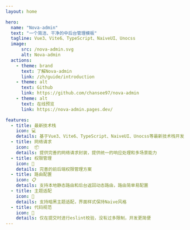 ```yaml
---
layout: home

hero:
  name: "Nova-admin"
  text: "一个简洁、干净的中后台管理模板"
  tagline: Vue3、Vite6、TypeScript、NaiveUI、Unocss
  image:
      src: /nova-admin.svg
      alt: Nova-admin
  actions:
    - theme: brand
      text: 了解Nova-admin
      link: /zh/guide/introduction
    - theme: alt
      text: Github
      link: https://github.com/chansee97/nova-admin
    - theme: alt
      text: 在线预览
      link: https://nova-admin.pages.dev/

features:
  - title: 最新技术栈
    icon: 💻
    details: 基于Vue3、Vite6、TypeScript、NaiveUI、Unocss等最新技术栈开发
  - title: 网络请求
    icon:  📦
    details: 提供完善的网络请求封装，提供统一的响应处理和多场景能力
  - title: 权限管理
    icon: 🔑
    details: 完善的前后端权限管理方案
  - title: 路由配置
    icon: 📋
    details: 支持本地静态路由和后台返回动态路由，路由简单易配置
  - title: 主题适配
    icon: 🎨
    details: 支持暗黑主题适配，界面样式保持Naive风格
  - title: 代码规范
    icon: 📝
    details: 仅在提交时进行eslint校验，没有过多限制，开发更简便
---
```


<style>
:root {
  --vp-home-hero-name-color: transparent;
  --vp-home-hero-name-background: -webkit-linear-gradient(120deg, #26e19c 50%, #28db2e);

  --vp-home-hero-image-background-image: linear-gradient(-45deg, #8fe992 50%, #8bee8f 50%);
  --vp-home-hero-image-filter: blur(44px);
}

@media (min-width: 640px) {
  :root {
    --vp-home-hero-image-filter: blur(56px);
  }
}

@media (min-width: 960px) {
  :root {
    --vp-home-hero-image-filter: blur(68px);
  }
}
</style>
